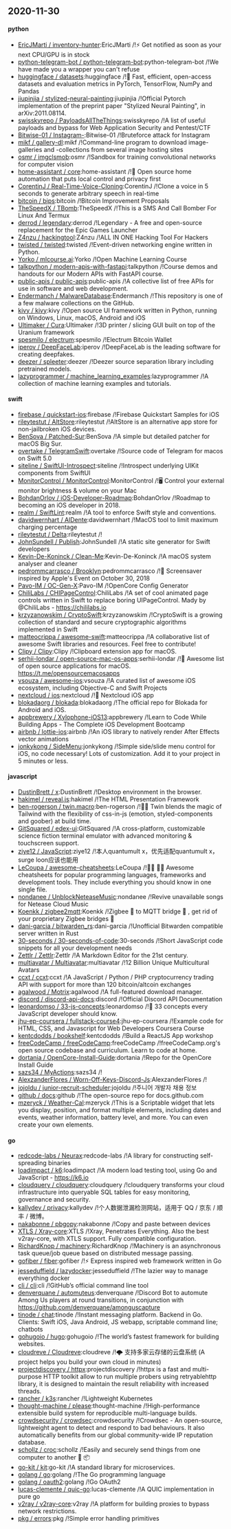 ## 2020-11-30

#### python
* [EricJMarti / inventory-hunter](https://github.com/EricJMarti/inventory-hunter):EricJMarti /!⚡️
Get notified as soon as your next CPU/GPU is in stock
* [python-telegram-bot / python-telegram-bot](https://github.com/python-telegram-bot/python-telegram-bot):python-telegram-bot /!We have made you a wrapper you can't refuse
* [huggingface / datasets](https://github.com/huggingface/datasets):huggingface /!🤗
Fast, efficient, open-access datasets and evaluation metrics in PyTorch, TensorFlow, NumPy and Pandas
* [jiupinjia / stylized-neural-painting](https://github.com/jiupinjia/stylized-neural-painting):jiupinjia /!Official Pytorch implementation of the preprint paper "Stylized Neural Painting", in arXiv:2011.08114.
* [swisskyrepo / PayloadsAllTheThings](https://github.com/swisskyrepo/PayloadsAllTheThings):swisskyrepo /!A list of useful payloads and bypass for Web Application Security and Pentest/CTF
* [Bitwise-01 / Instagram-](https://github.com/Bitwise-01/Instagram-):Bitwise-01 /!Bruteforce attack for Instagram
* [mikf / gallery-dl](https://github.com/mikf/gallery-dl):mikf /!Command-line program to download image-galleries and -collections from several image hosting sites
* [osmr / imgclsmob](https://github.com/osmr/imgclsmob):osmr /!Sandbox for training convolutional networks for computer vision
* [home-assistant / core](https://github.com/home-assistant/core):home-assistant /!🏡
Open source home automation that puts local control and privacy first
* [CorentinJ / Real-Time-Voice-Cloning](https://github.com/CorentinJ/Real-Time-Voice-Cloning):CorentinJ /!Clone a voice in 5 seconds to generate arbitrary speech in real-time
* [bitcoin / bips](https://github.com/bitcoin/bips):bitcoin /!Bitcoin Improvement Proposals
* [TheSpeedX / TBomb](https://github.com/TheSpeedX/TBomb):TheSpeedX /!This is a SMS And Call Bomber For Linux And Termux
* [derrod / legendary](https://github.com/derrod/legendary):derrod /!Legendary - A free and open-source replacement for the Epic Games Launcher
* [Z4nzu / hackingtool](https://github.com/Z4nzu/hackingtool):Z4nzu /!ALL IN ONE Hacking Tool For Hackers
* [twisted / twisted](https://github.com/twisted/twisted):twisted /!Event-driven networking engine written in Python.
* [Yorko / mlcourse.ai](https://github.com/Yorko/mlcourse.ai):Yorko /!Open Machine Learning Course
* [talkpython / modern-apis-with-fastapi](https://github.com/talkpython/modern-apis-with-fastapi):talkpython /!Course demos and handouts for our Modern APIs with FastAPI course.
* [public-apis / public-apis](https://github.com/public-apis/public-apis):public-apis /!A collective list of free APIs for use in software and web development.
* [Endermanch / MalwareDatabase](https://github.com/Endermanch/MalwareDatabase):Endermanch /!This repository is one of a few malware collections on the GitHub.
* [kivy / kivy](https://github.com/kivy/kivy):kivy /!Open source UI framework written in Python, running on Windows, Linux, macOS, Android and iOS
* [Ultimaker / Cura](https://github.com/Ultimaker/Cura):Ultimaker /!3D printer / slicing GUI built on top of the Uranium framework
* [spesmilo / electrum](https://github.com/spesmilo/electrum):spesmilo /!Electrum Bitcoin Wallet
* [iperov / DeepFaceLab](https://github.com/iperov/DeepFaceLab):iperov /!DeepFaceLab is the leading software for creating deepfakes.
* [deezer / spleeter](https://github.com/deezer/spleeter):deezer /!Deezer source separation library including pretrained models.
* [lazyprogrammer / machine_learning_examples](https://github.com/lazyprogrammer/machine_learning_examples):lazyprogrammer /!A collection of machine learning examples and tutorials.

#### swift
* [firebase / quickstart-ios](https://github.com/firebase/quickstart-ios):firebase /!Firebase Quickstart Samples for iOS
* [rileytestut / AltStore](https://github.com/rileytestut/AltStore):rileytestut /!AltStore is an alternative app store for non-jailbroken iOS devices.
* [BenSova / Patched-Sur](https://github.com/BenSova/Patched-Sur):BenSova /!A simple but detailed patcher for macOS Big Sur.
* [overtake / TelegramSwift](https://github.com/overtake/TelegramSwift):overtake /!Source code of Telegram for macos on Swift 5.0
* [siteline / SwiftUI-Introspect](https://github.com/siteline/SwiftUI-Introspect):siteline /!Introspect underlying UIKit components from SwiftUI
* [MonitorControl / MonitorControl](https://github.com/MonitorControl/MonitorControl):MonitorControl /!🖥
Control your external monitor brightness & volume on your Mac
* [BohdanOrlov / iOS-Developer-Roadmap](https://github.com/BohdanOrlov/iOS-Developer-Roadmap):BohdanOrlov /!Roadmap to becoming an iOS developer in 2018.
* [realm / SwiftLint](https://github.com/realm/SwiftLint):realm /!A tool to enforce Swift style and conventions.
* [davidwernhart / AlDente](https://github.com/davidwernhart/AlDente):davidwernhart /!MacOS tool to limit maximum charging percentage
* [rileytestut / Delta](https://github.com/rileytestut/Delta):rileytestut /!
* [JohnSundell / Publish](https://github.com/JohnSundell/Publish):JohnSundell /!A static site generator for Swift developers
* [Kevin-De-Koninck / Clean-Me](https://github.com/Kevin-De-Koninck/Clean-Me):Kevin-De-Koninck /!A macOS system analyser and cleaner
* [pedrommcarrasco / Brooklyn](https://github.com/pedrommcarrasco/Brooklyn):pedrommcarrasco /!🍎
Screensaver inspired by Apple's Event on October 30, 2018
* [Pavo-IM / OC-Gen-X](https://github.com/Pavo-IM/OC-Gen-X):Pavo-IM /!OpenCore Config Generator
* [ChiliLabs / CHIPageControl](https://github.com/ChiliLabs/CHIPageControl):ChiliLabs /!A set of cool animated page controls written in Swift to replace boring UIPageControl. Mady by @ChiliLabs - https://chililabs.io
* [krzyzanowskim / CryptoSwift](https://github.com/krzyzanowskim/CryptoSwift):krzyzanowskim /!CryptoSwift is a growing collection of standard and secure cryptographic algorithms implemented in Swift
* [matteocrippa / awesome-swift](https://github.com/matteocrippa/awesome-swift):matteocrippa /!A collaborative list of awesome Swift libraries and resources. Feel free to contribute!
* [Clipy / Clipy](https://github.com/Clipy/Clipy):Clipy /!Clipboard extension app for macOS.
* [serhii-londar / open-source-mac-os-apps](https://github.com/serhii-londar/open-source-mac-os-apps):serhii-londar /!🚀
Awesome list of open source applications for macOS. https://t.me/opensourcemacosapps
* [vsouza / awesome-ios](https://github.com/vsouza/awesome-ios):vsouza /!A curated list of awesome iOS ecosystem, including Objective-C and Swift Projects
* [nextcloud / ios](https://github.com/nextcloud/ios):nextcloud /!📱
Nextcloud iOS app
* [blokadaorg / blokada](https://github.com/blokadaorg/blokada):blokadaorg /!The official repo for Blokada for Android and iOS.
* [appbrewery / Xylophone-iOS13](https://github.com/appbrewery/Xylophone-iOS13):appbrewery /!Learn to Code While Building Apps - The Complete iOS Development Bootcamp
* [airbnb / lottie-ios](https://github.com/airbnb/lottie-ios):airbnb /!An iOS library to natively render After Effects vector animations
* [jonkykong / SideMenu](https://github.com/jonkykong/SideMenu):jonkykong /!Simple side/slide menu control for iOS, no code necessary! Lots of customization. Add it to your project in 5 minutes or less.

#### javascript
* [DustinBrett / x](https://github.com/DustinBrett/x):DustinBrett /!Desktop environment in the browser.
* [hakimel / reveal.js](https://github.com/hakimel/reveal.js):hakimel /!The HTML Presentation Framework
* [ben-rogerson / twin.macro](https://github.com/ben-rogerson/twin.macro):ben-rogerson /!🦹‍♂️
Twin blends the magic of Tailwind with the flexibility of css-in-js (emotion, styled-components and goober) at build time.
* [GitSquared / edex-ui](https://github.com/GitSquared/edex-ui):GitSquared /!A cross-platform, customizable science fiction terminal emulator with advanced monitoring & touchscreen support.
* [ziye12 / JavaScript](https://github.com/ziye12/JavaScript):ziye12 /!本人quantumult x，优先适配quantumult x， surge loon应该也能用
* [LeCoupa / awesome-cheatsheets](https://github.com/LeCoupa/awesome-cheatsheets):LeCoupa /!👩‍💻
👨‍💻
Awesome cheatsheets for popular programming languages, frameworks and development tools. They include everything you should know in one single file.
* [nondanee / UnblockNeteaseMusic](https://github.com/nondanee/UnblockNeteaseMusic):nondanee /!Revive unavailable songs for Netease Cloud Music
* [Koenkk / zigbee2mqtt](https://github.com/Koenkk/zigbee2mqtt):Koenkk /!Zigbee
🐝
to MQTT bridge
🌉
, get rid of your proprietary Zigbee bridges
🔨
* [dani-garcia / bitwarden_rs](https://github.com/dani-garcia/bitwarden_rs):dani-garcia /!Unofficial Bitwarden compatible server written in Rust
* [30-seconds / 30-seconds-of-code](https://github.com/30-seconds/30-seconds-of-code):30-seconds /!Short JavaScript code snippets for all your development needs
* [Zettlr / Zettlr](https://github.com/Zettlr/Zettlr):Zettlr /!A Markdown Editor for the 21st century.
* [multiavatar / Multiavatar](https://github.com/multiavatar/Multiavatar):multiavatar /!12 Billion Unique Multicultural Avatars
* [ccxt / ccxt](https://github.com/ccxt/ccxt):ccxt /!A JavaScript / Python / PHP cryptocurrency trading API with support for more than 120 bitcoin/altcoin exchanges
* [agalwood / Motrix](https://github.com/agalwood/Motrix):agalwood /!A full-featured download manager.
* [discord / discord-api-docs](https://github.com/discord/discord-api-docs):discord /!Official Discord API Documentation
* [leonardomso / 33-js-concepts](https://github.com/leonardomso/33-js-concepts):leonardomso /!📜
33 concepts every JavaScript developer should know.
* [jhu-ep-coursera / fullstack-course4](https://github.com/jhu-ep-coursera/fullstack-course4):jhu-ep-coursera /!Example code for HTML, CSS, and Javascript for Web Developers Coursera Course
* [kentcdodds / bookshelf](https://github.com/kentcdodds/bookshelf):kentcdodds /!Build a ReactJS App workshop
* [freeCodeCamp / freeCodeCamp](https://github.com/freeCodeCamp/freeCodeCamp):freeCodeCamp /!freeCodeCamp.org's open source codebase and curriculum. Learn to code at home.
* [dortania / OpenCore-Install-Guide](https://github.com/dortania/OpenCore-Install-Guide):dortania /!Repo for the OpenCore Install Guide
* [sazs34 / MyActions](https://github.com/sazs34/MyActions):sazs34 /!
* [AlexzanderFlores / Worn-Off-Keys-Discord-Js](https://github.com/AlexzanderFlores/Worn-Off-Keys-Discord-Js):AlexzanderFlores /!
* [jojoldu / junior-recruit-scheduler](https://github.com/jojoldu/junior-recruit-scheduler):jojoldu /!주니어 개발자 채용 정보
* [github / docs](https://github.com/github/docs):github /!The open-source repo for docs.github.com
* [mzeryck / Weather-Cal](https://github.com/mzeryck/Weather-Cal):mzeryck /!This is a Scriptable widget that lets you display, position, and format multiple elements, including dates and events, weather information, battery level, and more. You can even create your own elements.

#### go
* [redcode-labs / Neurax](https://github.com/redcode-labs/Neurax):redcode-labs /!A library for constructing self-spreading binaries
* [loadimpact / k6](https://github.com/loadimpact/k6):loadimpact /!A modern load testing tool, using Go and JavaScript - https://k6.io
* [cloudquery / cloudquery](https://github.com/cloudquery/cloudquery):cloudquery /!cloudquery transforms your cloud infrastructure into queryable SQL tables for easy monitoring, governance and security.
* [kallydev / privacy](https://github.com/kallydev/privacy):kallydev /!个人数据泄漏检测网站，适用于 QQ / 京东 / 顺丰 / 微博。
* [nakabonne / pbgopy](https://github.com/nakabonne/pbgopy):nakabonne /!Copy and paste between devices
* [XTLS / Xray-core](https://github.com/XTLS/Xray-core):XTLS /!Xray, Penetrates Everything. Also the best v2ray-core, with XTLS support. Fully compatible configuration.
* [RichardKnop / machinery](https://github.com/RichardKnop/machinery):RichardKnop /!Machinery is an asynchronous task queue/job queue based on distributed message passing.
* [gofiber / fiber](https://github.com/gofiber/fiber):gofiber /!⚡️
Express inspired web framework written in Go
* [jesseduffield / lazydocker](https://github.com/jesseduffield/lazydocker):jesseduffield /!The lazier way to manage everything docker
* [cli / cli](https://github.com/cli/cli):cli /!GitHub’s official command line tool
* [denverquane / automuteus](https://github.com/denverquane/automuteus):denverquane /!Discord Bot to automute Among Us players at round transitions, in conjunction with https://github.com/denverquane/amonguscapture
* [tinode / chat](https://github.com/tinode/chat):tinode /!Instant messaging platform. Backend in Go. Clients: Swift iOS, Java Android, JS webapp, scriptable command line; chatbots
* [gohugoio / hugo](https://github.com/gohugoio/hugo):gohugoio /!The world’s fastest framework for building websites.
* [cloudreve / Cloudreve](https://github.com/cloudreve/Cloudreve):cloudreve /!🌩
支持多家云存储的云盘系统 (A project helps you build your own cloud in minutes)
* [projectdiscovery / httpx](https://github.com/projectdiscovery/httpx):projectdiscovery /!httpx is a fast and multi-purpose HTTP toolkit allow to run multiple probers using retryablehttp library, it is designed to maintain the result reliability with increased threads.
* [rancher / k3s](https://github.com/rancher/k3s):rancher /!Lightweight Kubernetes
* [thought-machine / please](https://github.com/thought-machine/please):thought-machine /!High-performance extensible build system for reproducible multi-language builds.
* [crowdsecurity / crowdsec](https://github.com/crowdsecurity/crowdsec):crowdsecurity /!Crowdsec - An open-source, lightweight agent to detect and respond to bad behaviours. It also automatically benefits from our global community-wide IP reputation database.
* [schollz / croc](https://github.com/schollz/croc):schollz /!Easily and securely send things from one computer to another
🐊
📦
* [go-kit / kit](https://github.com/go-kit/kit):go-kit /!A standard library for microservices.
* [golang / go](https://github.com/golang/go):golang /!The Go programming language
* [golang / oauth2](https://github.com/golang/oauth2):golang /!Go OAuth2
* [lucas-clemente / quic-go](https://github.com/lucas-clemente/quic-go):lucas-clemente /!A QUIC implementation in pure go
* [v2ray / v2ray-core](https://github.com/v2ray/v2ray-core):v2ray /!A platform for building proxies to bypass network restrictions.
* [pkg / errors](https://github.com/pkg/errors):pkg /!Simple error handling primitives
